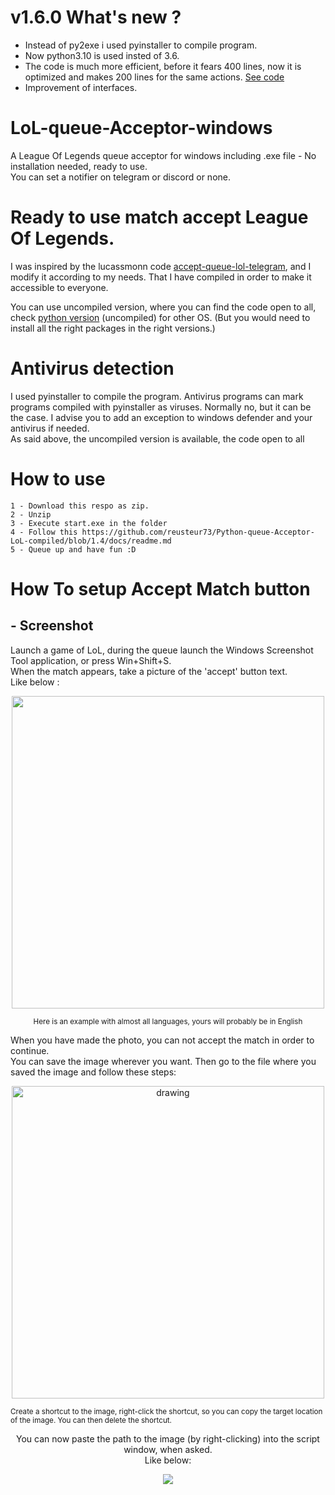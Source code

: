 # v1.6.0 What's new ?
- Instead of py2exe i used pyinstaller to compile program.
- Now python3.10 is used insted of 3.6.
- The code is much more efficient, before it fears 400 lines, now it is optimized and makes 200 lines for the same actions. [See code](https://github.com/reusteur73/Python_auto_queue_acceptor_uncompiled/blob/main/accept.py)
- Improvement of interfaces.

# LoL-queue-Acceptor-windows
A League Of Legends queue acceptor for windows including .exe file - No installation needed, ready to use. <br>
You can set a notifier on telegram or discord or none.

# Ready to use match accept League Of Legends.
I was inspired by the lucassmonn code
[accept-queue-lol-telegram](https://github.com/lucassmonn/accept-queue-lol-telegram), and I modify it according to my needs. That I have compiled in order to make it accessible to everyone.

You can use uncompiled version, where you can find the code open to all, check [python version](https://github.com/reusteur73/Python_auto_queue_acceptor_uncompiled/blob/main/accept.py) (uncompiled) for other OS. (But you would need to install all the right packages in the right versions.)
# Antivirus detection

I used pyinstaller to compile the program.
Antivirus programs can mark programs compiled with pyinstaller as viruses. Normally no, but it can be the case.
I advise you to add an exception to windows defender and your antivirus if needed.  
As said above, the uncompiled version is available, the code open to all

# How to use

    1 - Download this respo as zip.  
    2 - Unzip
    3 - Execute start.exe in the folder  
    4 - Follow this https://github.com/reusteur73/Python-queue-Acceptor-LoL-compiled/blob/1.4/docs/readme.md
    5 - Queue up and have fun :D
 # How To setup Accept Match button

## - Screenshot

Launch a game of LoL, during the queue launch the Windows Screenshot Tool application, or press Win+Shift+S. <br>
When the match appears, take a picture of the 'accept' button text. <br>Like below : 
<p align="center">
<img src="https://github.com/reusteur73/Python-queue-Acceptor-LoL-compiled/blob/1.5.2/docs/exemple1.PNG"width="500"/>
</p>
<p style="text-align: center;"><sup>Here is an example with almost all languages, yours will probably be in English</sup></p>
When you have made the photo, you can not accept the match in order to continue.<br>
You can save the image wherever you want. Then go to the file where you saved the image and follow these steps:<br>

<p align="center">
<img src="https://github.com/reusteur73/Python-queue-Acceptor-LoL-compiled/blob/1.5.2/docs/exemple2.gif" alt="drawing" width="500" style="text-align: center;"/>
</p>
<p style="align: center;"><sup>Create a shortcut to the image, right-click the shortcut, so you can copy the target location of the image. You can then delete the shortcut.</sup></p>

<p align="center">You can now paste the path to the image (by right-clicking) into the script window, when asked. <br>Like below:</p>
<p align="center">
<img src="https://github.com/reusteur73/Python-queue-Acceptor-LoL-compiled/blob/1.5.2/docs/exemple3.gif" width=""/>
</p>
